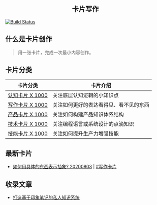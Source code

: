 <!-- <p align="center">
  <img alt="kapian.io" width="400px" src="https://hackdapp.github.io/kapian.io/assets/images/logo.png" />
</p> -->
<h2 align="center">卡片写作</h2>

[![Build Status](https://travis-ci.org/hackdapp/kapian.io.svg?branch=master)](https://travis-ci.org/hackdapp/kapian.io.svg?branch=master)

## 什么是卡片创作

> 用一张卡片，完成一次最小内容创作。

## 卡片分类

| 卡片分类                                | 卡片介绍                               |
| --------------------------------------- | -------------------------------------- |
| [认知卡片 X 1000](/cards/meta/index)    | 关注底层认知逻辑的小知识点             |
| [写作卡片 X 1000](/cards/write/index)   | 关注如何更好的表达看得见、看不见的东西 |
| [产品卡片 X 1000](/cards/product/index) | 关注如何构建产品知识体系结构           |
| [技术卡片 X 1000](/cards/tech/index)    | 关注编程语言或系统设计的点滴知识       |
| [技能卡片 X 1000](/cards/skill/index)   | 关注如何提升生产力增强技能             |

<!-- | 🚀 素材卡 | 写作卡      |
| --------- | ----------- |
| 🔥 术语卡 | ⚡️️ 灵感卡 |
| 💎 人物卡 | 📼 标题卡   |
| 反常识卡  | 开头卡      |
| 故事卡    | 结尾卡      |
| 行动卡    | 幽默卡      |
| 金句卡    | 过渡卡      |
| 案例卡    | 隐喻卡      | -->

## 最新卡片

- [如何用具体的东西表示抽象? 20200803](/cards/write/20200803%20|%20如何用具体的东西表示抽象) | [#写作卡片](/cards/write/index)

## 收录文章

- [打造基于印象笔记的私人知识系统](http://kapian.io/#/articles/build_card_system.md)
